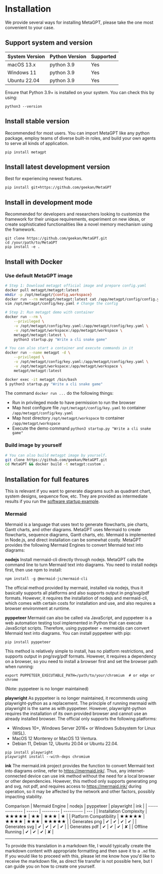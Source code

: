 # Installation
We provide several ways for installing MetaGPT, please take the one most convenient to your case.
## Support system and version
| System Version | Python Version  |  Supported  |
|      ----      |     ----        |   -----   |
|   macOS 13.x   |    python 3.9   |    Yes    |
|   Windows 11   |    python 3.9   |    Yes    |
|   Ubuntu 22.04 |    python 3.9   |    Yes    |

Ensure that Python 3.9+ is installed on your system. You can check this by using:
```
python3 --version
```
## Install stable version
Recommended for most users. You can import MetaGPT like any python package, employ teams of diverse built-in roles, and build your own agents to serve all kinds of application.
```
pip install metagpt
```

## Install latest development version
Best for experiencing newest features.
```
pip install git+https://github.com/geekan/MetaGPT
```

## Install in development mode
Recommended for developers and researchers looking to customize the framework for their unique requirements, experiment on new ideas, or create sophisticated functionalities like a novel memory mechanism using the framework.
```
git clone https://github.com/geekan/MetaGPT.git
cd /your/path/to/MetaGPT
pip install -e .
```

## Install with Docker
### Use default MetaGPT image

```bash
# Step 1: Download metagpt official image and prepare config.yaml
docker pull metagpt/metagpt:latest
mkdir -p /opt/metagpt/{config,workspace}
docker run --rm metagpt/metagpt:latest cat /app/metagpt/config/config.yaml > /opt/metagpt/config/key.yaml
vim /opt/metagpt/config/key.yaml # Change the config

# Step 2: Run metagpt demo with container
docker run --rm \
    --privileged \
    -v /opt/metagpt/config/key.yaml:/app/metagpt/config/key.yaml \
    -v /opt/metagpt/workspace:/app/metagpt/workspace \
    metagpt/metagpt:latest \
    python3 startup.py "Write a cli snake game"

# You can also start a container and execute commands in it
docker run --name metagpt -d \
    --privileged \
    -v /opt/metagpt/config/key.yaml:/app/metagpt/config/key.yaml \
    -v /opt/metagpt/workspace:/app/metagpt/workspace \
    metagpt/metagpt:latest

docker exec -it metagpt /bin/bash
$ python3 startup.py "Write a cli snake game"
```

The command `docker run ...` do the following things:

- Run in privileged mode to have permission to run the browser
- Map host configure file `/opt/metagpt/config/key.yaml` to container `/app/metagpt/config/key.yaml`
- Map host directory `/opt/metagpt/workspace` to container `/app/metagpt/workspace`
- Execute the demo command `python3 startup.py "Write a cli snake game"`

### Build image by yourself

```bash
# You can also build metagpt image by yourself.
git clone https://github.com/geekan/MetaGPT.git
cd MetaGPT && docker build -t metagpt:custom .
```


## Installation for full features
This is relevant if you want to generate diagrams such as quadrant chart, system designs, sequence flow, etc. They are provided as intermediate results if you run the [software startup example](https://github.com/geekan/MetaGPT/blob/main/startup.py).
### Mermaid
Mermaid is a language that uses text to generate flowcharts, pie charts, Gantt charts, and other diagrams. MetaGPT uses Mermaid to create flowcharts, sequence diagrams, Gantt charts, etc. Mermaid is implemented in Node.js, and direct installation can be somewhat costly. MetaGPT provides the following Mermaid Engines to convert Mermaid text into diagrams:

**nodejs**
Install mermaid-cli directly through nodejs. MetaGPT calls the command line to turn Mermaid text into diagrams. You need to install nodejs first, then use npm to install:
```
npm install -g @mermaid-js/mermaid-cli
```
The official method provided by mermaid, installed via nodejs, thus it basically supports all platforms and also supports output in png/svg/pdf formats. However, it requires the installation of nodejs and mermaid-cli, which comes with certain costs for installation and use, and also requires a browser environment at runtime.

**pyppeteer**
Mermaid can also be called via JavaScript, and pyppeteer is a web automation testing tool implemented in Python that can execute JavaScript scripts. Therefore, using pyppeteer + mermaidjs can convert Mermaid text into diagrams. You can install pyppeteer with pip:
```
pip install pyppeteer
```
This method is relatively simple to install, has no platform restrictions, and supports output in png/svg/pdf formats. However, it requires a dependency on a browser, so you need to install a browser first and set the browser path when running:
```
export PUPPETEER_EXECUTABLE_PATH=/path/to/your/chromium  # or edge or chrome
```
(Note: pyppeteer is no longer maintained)

**playwright**
As pyppeteer is no longer maintained, it recommends using playwright-python as a replacement. The principle of running mermaid with playwright is the same as with pyppeteer. However, playwright-python requires the installation of its own provided browser and cannot use an already installed browser. The official only supports the following platforms:
- Windows 10+, Windows Server 2016+ or Windows Subsystem for Linux (WSL).
- MacOS 12 Monterey or MacOS 13 Ventura.
- Debian 11, Debian 12, Ubuntu 20.04 or Ubuntu 22.04.
```
pip install playwright
playwright install --with-deps chromium
```

**ink**
The mermaid.ink project provides the function to convert Mermaid text into diagrams online, refer to https://mermaid.ink/. Thus, any internet-connected device can use ink method without the need for a local browser or other dependencies. However, this method only supports generating png and svg, not pdf, and requires access to https://mermaid.ink/ during operation, so it may be affected by the network and other factors, possibly impacting stability.

Comparison
| Mermaid Engine | nodejs | pyppeteer | playwright | ink |
| -------------- | ------ | --------- | ---------- | --- |
| Installation Complexity | ★★★★★ | ★★ | ★★★ | ★ |
| Platform Compatibility | ★★★★★ | ★★★★ | ★★★ | ★★★★★ |
| Generates png | ✔ | ✔ | ✔ | ✔ |
| Generates svg | ✔ | ✔ | ✔ | ✔ |
| Generates pdf | ✔ | ✔ | ✔ | ✘ |
| Offline Running | ✔ | ✔ | ✔ | ✘ |

---

To provide this translation in a markdown file, I would typically create the markdown content with appropriate formatting and then save it to a `.md` file. If you would like to proceed with this, please let me know how you'd like to receive the markdown file, as direct file transfer is not possible here, but I can guide you on how to create one yourself.